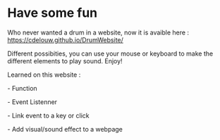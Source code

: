 <h1> Have some fun </h1>

Who never wanted a drum in a website, now it is avaible here : https://cdelouw.github.io/DrumWebsite/
<p> Different possibities, you can use your mouse or keyboard to make the different elements to play sound. Enjoy! </p>


<p> Learned on this website : </p>
<p> - Function </p>
<p> - Event Listenner </p>
<p> - Link event to a key or click </p> 
<p> - Add visual/sound effect to a webpage </p> 
